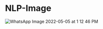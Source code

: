 # NLP-Image
![WhatsApp Image 2022-05-05 at 1 12 46 PM](https://user-images.githubusercontent.com/62651885/166881483-2f9b0741-d911-454f-8075-c4885d3c730d.jpeg)
